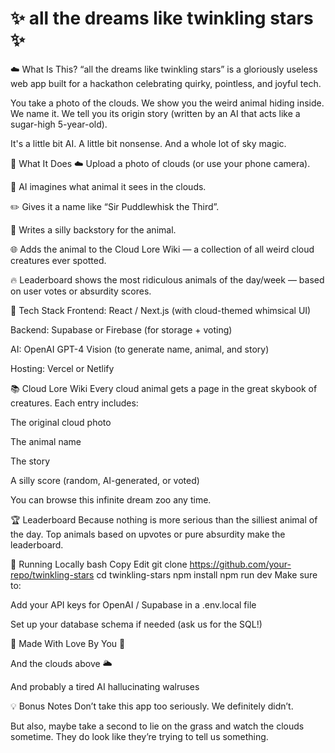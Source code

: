 # ✨ all the dreams like twinkling stars ✨

☁️ What Is This?
“all the dreams like twinkling stars” is a gloriously useless web app built for a hackathon celebrating quirky, pointless, and joyful tech.

You take a photo of the clouds.
We show you the weird animal hiding inside.
We name it.
We tell you its origin story (written by an AI that acts like a sugar-high 5-year-old).

It's a little bit AI.
A little bit nonsense.
And a whole lot of sky magic.

🧠 What It Does
☁️ Upload a photo of clouds (or use your phone camera).

🐙 AI imagines what animal it sees in the clouds.

✏️ Gives it a name like “Sir Puddlewhisk the Third”.

📖 Writes a silly backstory for the animal.

🌐 Adds the animal to the Cloud Lore Wiki — a collection of all weird cloud creatures ever spotted.

🔥 Leaderboard shows the most ridiculous animals of the day/week — based on user votes or absurdity scores.

🎨 Tech Stack
Frontend: React / Next.js (with cloud-themed whimsical UI)

Backend: Supabase or Firebase (for storage + voting)

AI: OpenAI GPT-4 Vision (to generate name, animal, and story)

Hosting: Vercel or Netlify

📚 Cloud Lore Wiki
Every cloud animal gets a page in the great skybook of creatures.
Each entry includes:

The original cloud photo

The animal name

The story

A silly score (random, AI-generated, or voted)

You can browse this infinite dream zoo any time.

🏆 Leaderboard
Because nothing is more serious than the silliest animal of the day.
Top animals based on upvotes or pure absurdity make the leaderboard.

🚀 Running Locally
bash
Copy
Edit
git clone https://github.com/your-repo/twinkling-stars
cd twinkling-stars
npm install
npm run dev
Make sure to:

Add your API keys for OpenAI / Supabase in a .env.local file

Set up your database schema if needed (ask us for the SQL!)

🙌 Made With Love By
You 🫵

And the clouds above 🌥️

And probably a tired AI hallucinating walruses

💡 Bonus Notes
Don’t take this app too seriously. We definitely didn’t.

But also, maybe take a second to lie on the grass and watch the clouds sometime.
They do look like they’re trying to tell us something.
